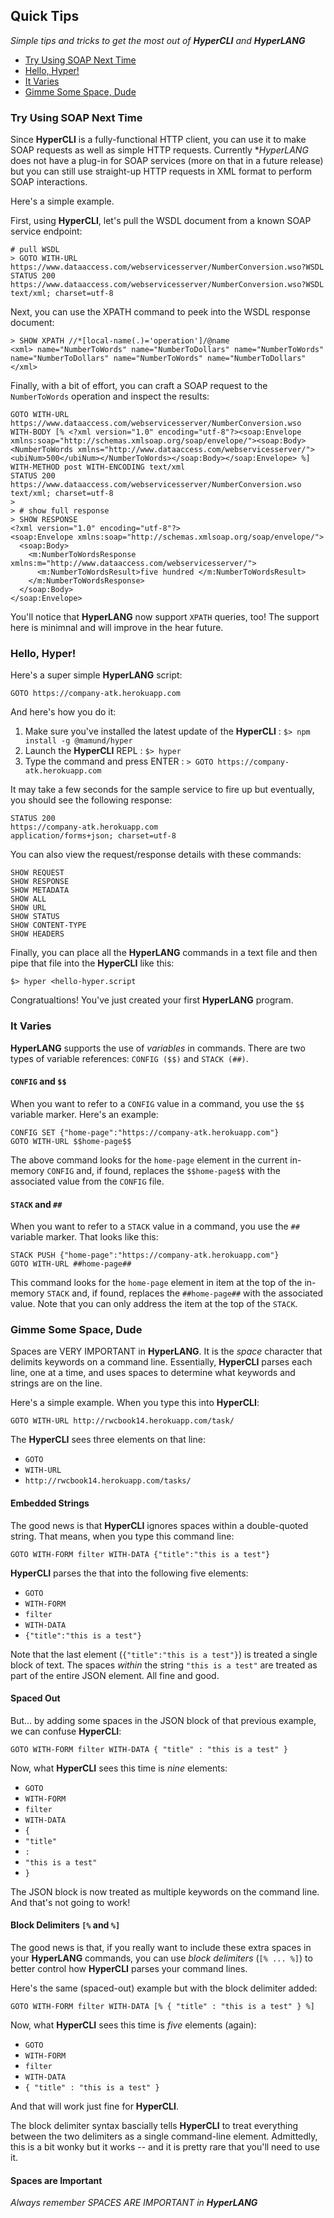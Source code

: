 ## Quick Tips

_Simple tips and tricks to get the most out of **HyperCLI** and **HyperLANG**_

* [Try Using SOAP Next Time](https://rwmbook.github.io/hyper/tips.html#try-using-soap-next-time)
* [Hello, Hyper!](https://rwmbook.github.io/hyper/tips.html#hello-hyper)
* [It Varies](https://rwmbook.github.io/hyper/tips.html#it-varies)
* [Gimme Some Space, Dude](https://rwmbook.github.io/hyper/tips.html#gimme-some-space-dude)

### Try Using SOAP Next Time
Since **HyperCLI** is a fully-functional HTTP client, you can use it to make SOAP requests as well as simple HTTP requests.  Currently **HyperLANG* does not have a plug-in for SOAP services (more on that in a future release) but you can still use straight-up HTTP requests in XML format to perform SOAP interactions.

Here's a simple example.

First, using **HyperCLI**, let's pull the WSDL document from a known SOAP service endpoint:

```
# pull WSDL
> GOTO WITH-URL https://www.dataaccess.com/webservicesserver/NumberConversion.wso?WSDL
STATUS 200
https://www.dataaccess.com/webservicesserver/NumberConversion.wso?WSDL
text/xml; charset=utf-8
```

Next, you can use the XPATH command to peek into the WSDL response document:

```
> SHOW XPATH //*[local-name(.)='operation']/@name
<xml> name="NumberToWords" name="NumberToDollars" name="NumberToWords" name="NumberToDollars" name="NumberToWords" name="NumberToDollars"</xml>
```

Finally, with a bit of effort, you can craft a SOAP request to the `NumberToWords` operation and inspect the results:

```
GOTO WITH-URL https://www.dataaccess.com/webservicesserver/NumberConversion.wso WITH-BODY [% <?xml version="1.0" encoding="utf-8"?><soap:Envelope xmlns:soap="http://schemas.xmlsoap.org/soap/envelope/"><soap:Body><NumberToWords xmlns="http://www.dataaccess.com/webservicesserver/"><ubiNum>500</ubiNum></NumberToWords></soap:Body></soap:Envelope> %] WITH-METHOD post WITH-ENCODING text/xml
STATUS 200
https://www.dataaccess.com/webservicesserver/NumberConversion.wso
text/xml; charset=utf-8
> 
> # show full response
> SHOW RESPONSE
<?xml version="1.0" encoding="utf-8"?>
<soap:Envelope xmlns:soap="http://schemas.xmlsoap.org/soap/envelope/">
  <soap:Body>
    <m:NumberToWordsResponse xmlns:m="http://www.dataaccess.com/webservicesserver/">
      <m:NumberToWordsResult>five hundred </m:NumberToWordsResult>
    </m:NumberToWordsResponse>
  </soap:Body>
</soap:Envelope>
```

You'll notice that **HyperLANG** now support `XPATH` queries, too!  The support here is minimnal and will improve in the hear future.

### Hello, Hyper!

Here's a super simple **HyperLANG** script:

```
GOTO https://company-atk.herokuapp.com
```

And here's how you do it:

 1. Make sure you've installed the latest update of the **HyperCLI** : `$> npm install -g @mamund/hyper`
 2. Launch the **HyperCLI** REPL : `$> hyper`
 3. Type the command and press ENTER : `> GOTO https://company-atk.herokuapp.com`

It may take a few seconds for the sample service to fire up but eventually, you should see the following response:

```
STATUS 200
https://company-atk.herokuapp.com
application/forms+json; charset=utf-8
```

You can also view the request/response details with these commands:

```
SHOW REQUEST
SHOW RESPONSE
SHOW METADATA
SHOW ALL
SHOW URL
SHOW STATUS
SHOW CONTENT-TYPE
SHOW HEADERS
```

Finally, you can place all the **HyperLANG** commands in a text file and then pipe that file into the **HyperCLI** like this:

```
$> hyper <hello-hyper.script
```
Congratualtions! You've just created your first **HyperLANG** program.

### It Varies
**HyperLANG** supports the use of _variables_ in commands.  There are two types of variable references: `CONFIG ($$)` and `STACK (##)`.

#### `CONFIG` and `$$`
When you want to refer to a `CONFIG` value in a command, you use the `$$` variable marker. Here's an example:

```
CONFIG SET {"home-page":"https://company-atk.herokuapp.com"}
GOTO WITH-URL $$home-page$$
```

The above command looks for the `home-page` element in the current in-memory `CONFIG` and, if found, replaces the `$$home-page$$` with the associated value from the `CONFIG` file. 

#### `STACK` and `##`
When you want to refer to a `STACK` value in a command, you use the `##` variable marker. That looks like this:

```
STACK PUSH {"home-page":"https://company-atk.herokuapp.com"}
GOTO WITH-URL ##home-page##
```
This command looks for the `home-page` element in item at the top of the in-memory `STACK` and, if found, replaces the `##home-page##` with the associated value. Note that you can only address the item at the top of the `STACK`.

### Gimme Some Space, Dude
Spaces are VERY IMPORTANT in **HyperLANG**. It is the _space_ character that delimits keywords on a command line. Essentially, **HyperCLI** parses each line, one at a time, and uses spaces to determine what keywords and strings are on the line.

Here's a simple example. When you type this into **HyperCLI**:

```
GOTO WITH-URL http://rwcbook14.herokuapp.com/task/
```
The **HyperCLI** sees three elements on that line:

 * `GOTO`
 * `WITH-URL`
 * `http://rwcbook14.herokuapp.com/tasks/`
 
#### Embedded Strings 
The good news is that **HyperCLI** ignores spaces within a double-quoted string. That means, when you type this command line:

```
GOTO WITH-FORM filter WITH-DATA {"title":"this is a test"}
```  
**HyperCLI** parses the that into the following five elements:

 * `GOTO`
 * `WITH-FORM`
 * `filter`
 * `WITH-DATA`
 * `{"title":"this is a test"}`

Note that the last element (`{"title":"this is a test"}`) is treated a single block of text. The spaces _within_ the string `"this is a test"` are treated as part of the entire JSON element. All fine and good. 

#### Spaced Out
But... by adding some spaces in the JSON block of that previous example, we can confuse **HyperCLI**:

```
GOTO WITH-FORM filter WITH-DATA { "title" : "this is a test" }
```  

Now, what **HyperCLI** sees this time is _nine_ elements:

 * `GOTO`
 * `WITH-FORM`
 * `filter`
 * `WITH-DATA`
 * `{`
 * `"title"`
 * `:`
 * `"this is a test"`
 * `}`

The JSON block is now treated as multiple keywords on the command line. And that's not going to work!

#### Block Delimiters `[%` and `%]`
The good news is that, if you really want to include these extra spaces in your **HyperLANG** commands, you can use _block delimiters_ (`[% ... %]`) to better control how **HyperCLI** parses your command lines.

Here's the same (spaced-out) example but with the block delimiter added:

```
GOTO WITH-FORM filter WITH-DATA [% { "title" : "this is a test" } %]
```  

Now, what **HyperCLI** sees this time is _five_ elements (again):

 * `GOTO`
 * `WITH-FORM`
 * `filter`
 * `WITH-DATA`
 * `{ "title" : "this is a test" }`

And that will work just fine for **HyperCLI**.

The block delimiter syntax bascially tells **HyperCLI** to treat everything between the two delimiters as a single command-line element. Admittedly, this is a bit wonky but it works -- and it is pretty rare that you'll need to use it.

#### Spaces are Important

_Always remember SPACES ARE IMPORTANT in **HyperLANG**_
 
